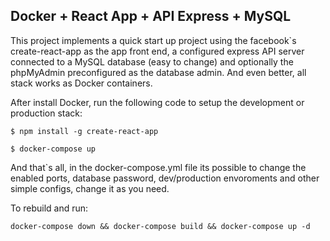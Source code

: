 ## Docker + React App + API Express + MySQL

This project implements a quick start up project using the facebook`s create-react-app as the app front end,
a configured express API server connected to a MySQL database (easy to change) and optionally the phpMyAdmin
preconfigured as the database admin. And even better, all stack works as Docker containers.

After install Docker, run the following code to setup the development or production stack:

````
$ npm install -g create-react-app  

$ docker-compose up
````

And that`s all, in the docker-compose.yml file its possible to change the enabled ports, database password, dev/production envoroments and other simple configs, change it as you need.


To rebuild and run:

```
docker-compose down && docker-compose build && docker-compose up -d
```

